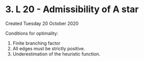 # 3. L 20 - Admissibility of A star
Created Tuesday 20 October 2020

Conditions for optimality:

1. Finite branching factor
2. All edges must be strictly positive.
3. Underestimation of the heuristic function.


